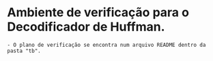 # Ambiente de verificação para o Decodificador de Huffman.
    
    - O plano de verificação se encontra num arquivo README dentro da pasta "tb".
